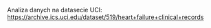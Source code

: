 Analiza danych na datasecie UCI:
https://archive.ics.uci.edu/dataset/519/heart+failure+clinical+records
